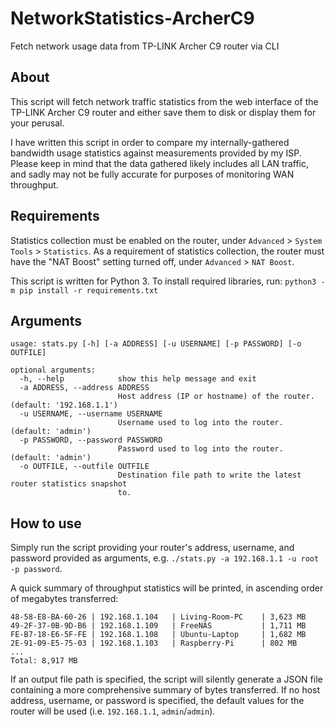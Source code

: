 # NetworkStatistics-ArcherC9
Fetch network usage data from TP-LINK Archer C9 router via CLI

## About
This script will fetch network traffic statistics from the web interface of the TP-LINK Archer C9 router and either save them to disk or display them for your perusal. 

I have written this script in order to compare my internally-gathered bandwidth usage statistics against measurements provided by my ISP. Please keep in mind that the data gathered likely includes all LAN traffic, and sadly may not be fully accurate for purposes of monitoring WAN throughput.

## Requirements
Statistics collection must be enabled on the router, under `Advanced` > `System Tools` > `Statistics`. As a requirement of statistics collection, the router must have the "NAT Boost" setting turned off, under `Advanced` > `NAT Boost`.

This script is written for Python 3. To install required libraries, run: 
```python3 -m pip install -r requirements.txt```

## Arguments
```
usage: stats.py [-h] [-a ADDRESS] [-u USERNAME] [-p PASSWORD] [-o OUTFILE]

optional arguments:
  -h, --help            show this help message and exit
  -a ADDRESS, --address ADDRESS
                        Host address (IP or hostname) of the router. (default: '192.168.1.1')
  -u USERNAME, --username USERNAME
                        Username used to log into the router. (default: 'admin')
  -p PASSWORD, --password PASSWORD
                        Password used to log into the router. (default: 'admin')
  -o OUTFILE, --outfile OUTFILE
                        Destination file path to write the latest router statistics snapshot
                        to.
```

## How to use
Simply run the script providing your router's address, username, and password provided as arguments, e.g. `./stats.py -a 192.168.1.1 -u root -p password`.

A quick summary of throughput statistics will be printed, in ascending order of megabytes transferred:
```
48-58-E8-BA-60-26 | 192.168.1.104   | Living-Room-PC    | 3,623 MB
49-2F-37-0B-9D-B6 | 192.168.1.109   | FreeNAS           | 1,711 MB
FE-B7-18-E6-5F-FE | 192.168.1.108   | Ubuntu-Laptop     | 1,682 MB
2E-91-09-E5-75-03 | 192.168.1.103   | Raspberry-Pi      | 802 MB
...
Total: 8,917 MB
```

If an output file path is specified, the script will silently generate a JSON file containing a more comprehensive summary of bytes transferred. If no host address, username, or password is specified, the default values for the router will be used (i.e. `192.168.1.1`, `admin`/`admin`).
